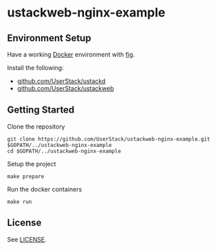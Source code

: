 # ustackweb-nginx-example

## Environment Setup

Have a working [Docker](https://www.docker.com/) environment with [fig](http://fig.sh).

Install the following:
    
* [github.com/UserStack/ustackd](https://github.com/UserStack/ustackd)
* [github.com/UserStack/ustackweb](https://github.com/UserStack/ustackweb)

## Getting Started

Clone the repository

	git clone https://github.com/UserStack/ustackweb-nginx-example.git $GOPATH/../ustackweb-nginx-example
    cd $GOPATH/../ustackweb-nginx-example

Setup the project

    make prepare

Run the docker containers

    make run

## License

See [LICENSE](LICENSE).
